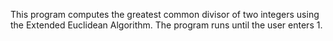 This program computes the greatest common divisor of two integers using the
Extended Euclidean Algorithm. The program runs until the user enters 1.